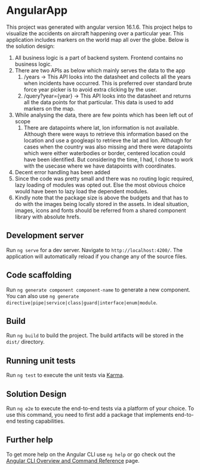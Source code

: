 # AngularApp

This project was generated with angular version 16.1.6.
This project helps to visualize the accidents on aircraft happening over a particular year. This application includes markers on the world map all over the globe. Below is the solution design:

1. All business logic is a part of backend system. Frontend contains no business logic.
2. There are two APIs as below which mainly serves the data to the app
    1. /years -> This API looks into the datasheet and collects all the years when incidents have occurred. This is preferred over standard brute force year picker is to avoid extra clicking by the user.
    2. /query?year={year} -> This API looks into the datasheet and returns all the data points for that particular. This data is used to add markers on the map.
3. While analysing the data, there are few points which has been left out of scope
    1. There are datapoints where lat, lon information is not available. Although there were ways to retrieve this information based on the location and use a googleapi to retrieve the lat and lon. Although for cases when the country was also missing and there were datapoints which were either waterbodies or border, centered location could have been identified. But considering the time, I had, I chose to work with the usecase where we have datapoints with coordinates.
4. Decent error handling has been added
5. Since the code was pretty small and there was no routing logic required, lazy loading of modules was opted out. Else the most obvious choice would have been to lazy load the dependent modules.
6. Kindly note that the package size is above the budgets and that has to do with the images being locally stored in the assets. In ideal situation, images, icons and fonts should be referred from a shared component library with absolute hrefs.

## Development server

Run `ng serve` for a dev server. Navigate to `http://localhost:4200/`. The application will automatically reload if you change any of the source files.

## Code scaffolding

Run `ng generate component component-name` to generate a new component. You can also use `ng generate directive|pipe|service|class|guard|interface|enum|module`.

## Build

Run `ng build` to build the project. The build artifacts will be stored in the `dist/` directory.

## Running unit tests

Run `ng test` to execute the unit tests via [Karma](https://karma-runner.github.io).

## Solution Design

Run `ng e2e` to execute the end-to-end tests via a platform of your choice. To use this command, you need to first add a package that implements end-to-end testing capabilities.

## Further help

To get more help on the Angular CLI use `ng help` or go check out the [Angular CLI Overview and Command Reference](https://angular.io/cli) page.
